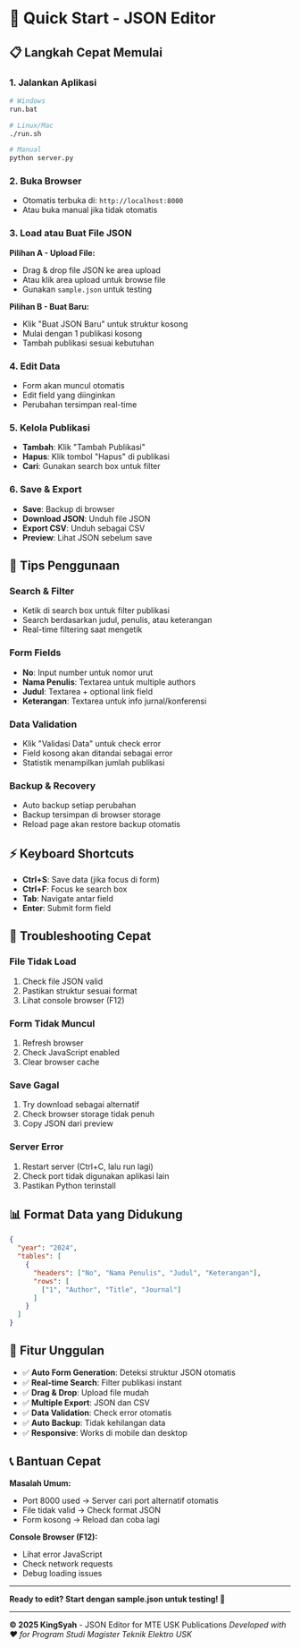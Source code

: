 # 🚀 Quick Start - JSON Editor

## 📋 Langkah Cepat Memulai

### 1. **Jalankan Aplikasi**
```bash
# Windows
run.bat

# Linux/Mac
./run.sh

# Manual
python server.py
```

### 2. **Buka Browser**
- Otomatis terbuka di: `http://localhost:8000`
- Atau buka manual jika tidak otomatis

### 3. **Load atau Buat File JSON**
**Pilihan A - Upload File:**
- Drag & drop file JSON ke area upload
- Atau klik area upload untuk browse file
- Gunakan `sample.json` untuk testing

**Pilihan B - Buat Baru:**
- Klik "Buat JSON Baru" untuk struktur kosong
- Mulai dengan 1 publikasi kosong
- Tambah publikasi sesuai kebutuhan

### 4. **Edit Data**
- Form akan muncul otomatis
- Edit field yang diinginkan
- Perubahan tersimpan real-time

### 5. **Kelola Publikasi**
- **Tambah**: Klik "Tambah Publikasi"
- **Hapus**: Klik tombol "Hapus" di publikasi
- **Cari**: Gunakan search box untuk filter

### 6. **Save & Export**
- **Save**: Backup di browser
- **Download JSON**: Unduh file JSON
- **Export CSV**: Unduh sebagai CSV
- **Preview**: Lihat JSON sebelum save

## 🎯 Tips Penggunaan

### **Search & Filter**
- Ketik di search box untuk filter publikasi
- Search berdasarkan judul, penulis, atau keterangan
- Real-time filtering saat mengetik

### **Form Fields**
- **No**: Input number untuk nomor urut
- **Nama Penulis**: Textarea untuk multiple authors
- **Judul**: Textarea + optional link field
- **Keterangan**: Textarea untuk info jurnal/konferensi

### **Data Validation**
- Klik "Validasi Data" untuk check error
- Field kosong akan ditandai sebagai error
- Statistik menampilkan jumlah publikasi

### **Backup & Recovery**
- Auto backup setiap perubahan
- Backup tersimpan di browser storage
- Reload page akan restore backup otomatis

## ⚡ Keyboard Shortcuts

- **Ctrl+S**: Save data (jika focus di form)
- **Ctrl+F**: Focus ke search box
- **Tab**: Navigate antar field
- **Enter**: Submit form field

## 🔧 Troubleshooting Cepat

### **File Tidak Load**
1. Check file JSON valid
2. Pastikan struktur sesuai format
3. Lihat console browser (F12)

### **Form Tidak Muncul**
1. Refresh browser
2. Check JavaScript enabled
3. Clear browser cache

### **Save Gagal**
1. Try download sebagai alternatif
2. Check browser storage tidak penuh
3. Copy JSON dari preview

### **Server Error**
1. Restart server (Ctrl+C, lalu run lagi)
2. Check port tidak digunakan aplikasi lain
3. Pastikan Python terinstall

## 📊 Format Data yang Didukung

```json
{
  "year": "2024",
  "tables": [
    {
      "headers": ["No", "Nama Penulis", "Judul", "Keterangan"],
      "rows": [
        ["1", "Author", "Title", "Journal"]
      ]
    }
  ]
}
```

## 🎨 Fitur Unggulan

- ✅ **Auto Form Generation**: Deteksi struktur JSON otomatis
- ✅ **Real-time Search**: Filter publikasi instant
- ✅ **Drag & Drop**: Upload file mudah
- ✅ **Multiple Export**: JSON dan CSV
- ✅ **Data Validation**: Check error otomatis
- ✅ **Auto Backup**: Tidak kehilangan data
- ✅ **Responsive**: Works di mobile dan desktop

## 📞 Bantuan Cepat

**Masalah Umum:**
- Port 8000 used → Server cari port alternatif otomatis
- File tidak valid → Check format JSON
- Form kosong → Reload dan coba lagi

**Console Browser (F12):**
- Lihat error JavaScript
- Check network requests
- Debug loading issues

---

**Ready to edit? Start dengan sample.json untuk testing! 🎉**

---

**© 2025 KingSyah** - JSON Editor for MTE USK Publications
*Developed with ❤️ for Program Studi Magister Teknik Elektro USK*
